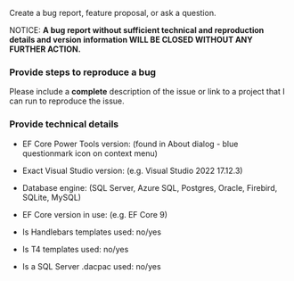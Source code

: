 Create a bug report, feature proposal, or ask a question.

NOTICE: **A bug report without sufficient technical and reproduction details and version information WILL BE CLOSED WITHOUT ANY FURTHER ACTION.**

### Provide steps to reproduce a bug

Please include a **complete** description of the issue or link to a project that I can run to reproduce the issue.

### Provide technical details

- EF Core Power Tools version: (found in About dialog - blue questionmark icon on context menu)

- Exact Visual Studio version: (e.g. Visual Studio 2022 17.12.3)

- Database engine: (SQL Server, Azure SQL, Postgres, Oracle, Firebird, SQLite, MySQL)

- EF Core version in use: (e.g. EF Core 9)

- Is Handlebars templates used: no/yes

- Is T4 templates used: no/yes

- Is a SQL Server .dacpac used: no/yes
